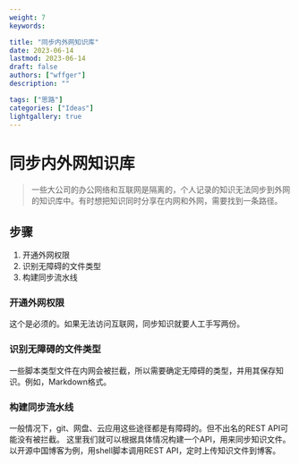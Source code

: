 ```yaml
---
weight: 7
keywords:

title: "同步内外网知识库"
date: 2023-06-14
lastmod: 2023-06-14
draft: false
authors: ["wffger"]
description: ""

tags: ["思路"]
categories: ["Ideas"]
lightgallery: true
---
```


<!--more-->
# 同步内外网知识库

> 一些大公司的办公网络和互联网是隔离的，个人记录的知识无法同步到外网的知识库中。有时想把知识同时分享在内网和外网，需要找到一条路径。

## 步骤
1. 开通外网权限
2. 识别无障碍的文件类型
3. 构建同步流水线

### 开通外网权限
这个是必须的。如果无法访问互联网，同步知识就要人工手写两份。

### 识别无障碍的文件类型
一些脚本类型文件在内网会被拦截，所以需要确定无障碍的类型，并用其保存知识。例如，Markdown格式。

### 构建同步流水线
一般情况下，git、网盘、云应用这些途径都是有障碍的。但不出名的REST API可能没有被拦截。
这里我们就可以根据具体情况构建一个API，用来同步知识文件。
以开源中国博客为例，用shell脚本调用REST API，定时上传知识文件到博客。